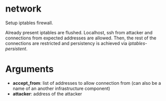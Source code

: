 # network

Setup iptables firewall.

Already present iptables are flushed. Localhost, ssh from attacker and connections from expected addresses are allowed. 
Then, the rest of the connections are restricted and persistency is achieved via *iptables-persistent*.

# Arguments
- **accept_from**: list of addresses to allow connection from (can also be a name of an another infrastructure component)
- **attacker**: address of the attacker